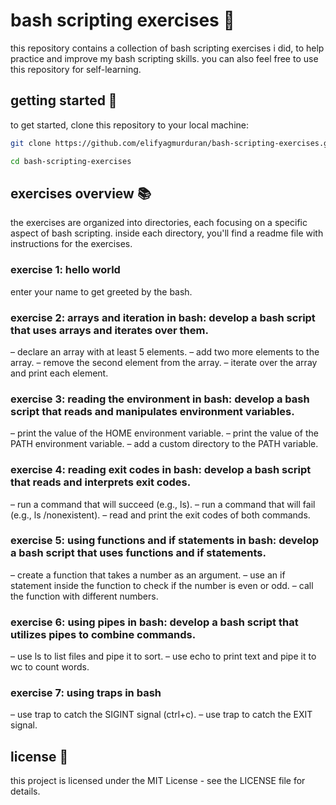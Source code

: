 # bash scripting exercises 🚀

this repository contains a collection of bash scripting exercises i did, to help practice and improve my bash scripting skills. 
you can also feel free to use this repository for self-learning.

## getting started 🏁

to get started, clone this repository to your local machine:

```bash
git clone https://github.com/elifyagmurduran/bash-scripting-exercises.git

cd bash-scripting-exercises
```

## exercises overview 📚

the exercises are organized into directories, each focusing on a specific aspect of bash scripting. inside each directory, you'll find a readme file with instructions for the exercises.

### exercise 1: hello world

enter your name to get greeted by the bash.

### exercise 2: arrays and iteration in bash: develop a bash script that uses arrays and iterates over them.

– declare an array with at least 5 elements.
– add two more elements to the array.
– remove the second element from the array.
– iterate over the array and print each element.

### exercise 3: reading the environment in bash: develop a bash script that reads and manipulates environment variables.

– print the value of the HOME environment variable.
– print the value of the PATH environment variable.
– add a custom directory to the PATH variable.

### exercise 4: reading exit codes in bash: develop a bash script that reads and interprets exit codes.

– run a command that will succeed (e.g., ls).
– run a command that will fail (e.g., ls /nonexistent).
– read and print the exit codes of both commands.

### exercise 5: using functions and if statements in bash: develop a bash script that uses functions and if statements.

– create a function that takes a number as an argument.
– use an if statement inside the function to check if the number is even or odd.
– call the function with different numbers.

### exercise 6: using pipes in bash: develop a bash script that utilizes pipes to combine commands.

– use ls to list files and pipe it to sort.
– use echo to print text and pipe it to wc to count words.

### exercise 7: using traps in bash

– use trap to catch the SIGINT signal (ctrl+c).
– use trap to catch the EXIT signal.

## license 📝

this project is licensed under the MIT License - see the LICENSE file for details.
